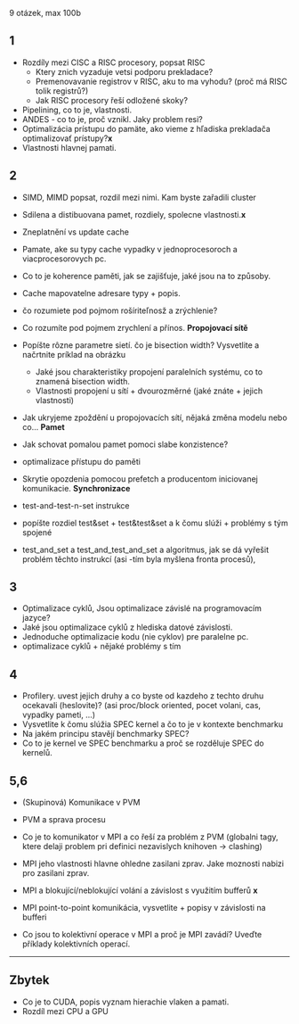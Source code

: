 9 otázek, max 100b

## 1
- Rozdíly mezi CISC a RISC procesory, popsat RISC
  - Ktery znich vyzaduje vetsi podporu prekladace?
  - Premenovavanie registrov v RISC, aku to ma vyhodu? (proč má RISC tolik registrů?)
  - Jak RISC procesory řeší odložené skoky?
- Pipelining, co to je, vlastnosti.
- ANDES - co to je, proč vznikl. Jaky problem resi?
- Optimalizácia prístupu do pamäte, ako vieme z hľadiska prekladača optimalizovať prístupy?**x**
- Vlastnosti hlavnej pamati.

## 2 
- SIMD, MIMD popsat, rozdil mezi nimi. Kam byste zařadili cluster
- Sdilena a distibuovana pamet, rozdiely, spolecne vlastnosti.**x**
- Zneplatnění vs update cache
- Pamate, ake su typy cache vypadky v jednoprocesoroch a viacprocesorovych pc.
- Co to je koherence paměti, jak se zajišťuje, jaké jsou na to způsoby.
- Cache mapovatelne adresare typy + popis.

- čo rozumiete pod pojmom rošíriteľnosž a zrýchlenie?
- Co rozumíte pod pojmem zrychlení a přínos.
__Propojovacı́ sı́tě__
- Popíšte rôzne parametre sietí. čo je bisection width? Vysvetlite a načrtnite príklad na obrázku
  - Jaké jsou charakteristiky propojení paralelních systému, co to znamená bisection width.
  - Vlastnosti propojení u sítí + dvourozměrné (jaké znáte + jejich vlastnosti)

- Jak ukryjeme zpoždění u propojovacích sítí, nějaká změna modelu nebo co...
__Pamet__
- Jak schovat pomalou pamet pomoci slabe konzistence?
- optimalizace přístupu do paměti
- Skrytie opozdenia pomocou prefetch a producentom iniciovanej komunikacie.
__Synchronizace__
- test-and-test-n-set instrukce
- popíšte rozdiel test&set + test&test&set a k čomu slúži + problémy s tým spojené
- test_and_set a test_and_test_and_set a algoritmus, jak se dá vyřešit problém těchto instrukcí (asi -tím byla myšlena fronta procesů),

## 3
- Optimalizace cyklů, Jsou optimalizace závislé na programovacím jazyce?
- Jaké jsou optimalizace cyklů z hlediska datové závislosti. 
- Jednoduche optimalizacie kodu (nie cyklov) pre paralelne pc.
- optimalizace cyklů + nějaké problémy s tím

## 4
- Profilery. uvest jejich druhy a co byste od kazdeho z techto druhu ocekavali (heslovite)?
  (asi proc/block oriented, pocet volani, cas, vypadky pameti, …)
- Vysvetlite k čomu slúžia SPEC kernel a čo to je v kontexte benchmarku
- Na jakém principu stavějí benchmarky SPEC?
- Co to je kernel ve SPEC benchmarku a proč se rozděluje SPEC do kernelů.

## 5,6
- (Skupinová) Komunikace v PVM
- PVM a sprava procesu

- Co je to komunikator v MPI a co řeší za problém z PVM (globalni tagy, ktere delaji problem pri definici nezavislych knihoven -> clashing)
- MPI jeho vlastnosti hlavne ohledne zasilani zprav. Jake moznosti nabizi pro zasilani zprav.

- MPI a blokující/neblokující volání a závislost s využitím bufferů **x**
- MPI point-to-point komunikácia, vysvetlite + popisy v závislosti na bufferi
- Co jsou to kolektivní operace v MPI a proč je MPI zavádí? Uveďte příklady kolektivních operací.
**************************************************************************
## Zbytek
- Co je to CUDA, popis vyznam hierachie vlaken a pamati.
- Rozdíl mezi CPU a GPU

